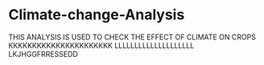 # Climate-change-Analysis
THIS ANALYSIS IS USED TO CHECK THE EFFECT OF CLIMATE ON CROPS
KKKKKKKKKKKKKKKKKKKKKK
LLLLLLLLLLLLLLLLLLLL
LKJHGGFRRESSEDD
